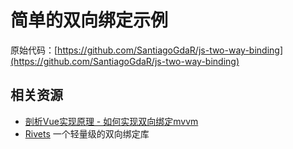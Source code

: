 # 简单的双向绑定示例

原始代码：[https://github.com/SantiagoGdaR/js-two-way-binding](https://github.com/SantiagoGdaR/js-two-way-binding)


相关资源
---

 - [剖析Vue实现原理 - 如何实现双向绑定mvvm](https://github.com/DMQ/mvvm)
 - [Rivets](https://github.com/mikeric/rivets) 一个轻量级的双向绑定库

 
